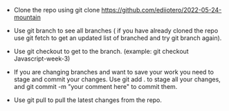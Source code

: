 - Clone the repo using git clone https://github.com/ediiotero/2022-05-24-mountain

- Use git branch to see all branches ( if you have already cloned the repo use git fetch to get an updated list of branched and try git branch again).

- Use git checkout to get to the branch. (example: git checkout Javascript-week-3)

- If you are changing branches and want to save your work you need to stage and commit your changes. Use git add . to stage all your changes, and git commit -m "your comment here" to commit them.

- Use git pull to pull the latest changes from the repo.